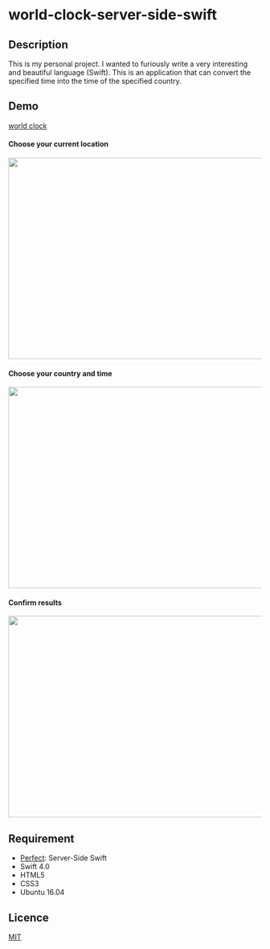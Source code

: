 # world-clock-server-side-swift

## Description

This is my personal project. I wanted to furiously write a very interesting and beautiful language (Swift). This is an application that can convert the specified time into the time of the specified country.

## Demo

[world clock](http://wordtranslate.info/PerfectTemplate)

#### Choose your current location

<img src="http://wordtranslate.info/img/PerfectTemplate01.png" width="600" height="400" />

#### Choose your country and time

<img src="http://wordtranslate.info/img/PerfectTemplate02.png" width="600" height="400" />

#### Confirm results
<img src="http://wordtranslate.info/img/PerfectTemplate03.png" width="600" height="400" />

## Requirement

- [Perfect](https://github.com/PerfectlySoft/Perfect): Server-Side Swift
- Swift 4.0
- HTML5
- CSS3
- Ubuntu 16.04

## Licence

[MIT](https://github.com/tcnksm/tool/blob/master/LICENCE)


